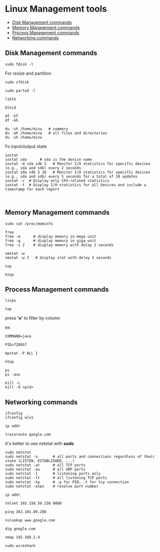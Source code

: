 # Linux Management tools

- [Disk Management commands](#disk_tools)
- [Memory Management commands](#memory_tools)
- [Process Management commands](#process_tools)
- [Networking commands](#networking_tools)


## <a name='disk_tools'> Disk Management commands </a>

```
sudo fdisk -l
```

For resize and partition
```
sudo cfdisk
```

```
sudo parted -l
```

```
lsblk
```

```
blkid
```

```
df -hT
df -kh
```

```
du -sh /home/mina   # summery
du -ah /home/mina   # all files and directories
du -sh /home/mina
```

Fo input/output state
```
iostat
iostat sda      # sda is the device name
iostat -d sda sdb 2   # Monitor I/O statistics for specific devices (e.g., sda and sdb) every 2 seconds
iostat sda sdb 5 10   # Monitor I/O statistics for specific devices (e.g., sda and sdb) every 5 seconds for a total of 10 updates
iostat -c  # Display only CPU-related statistics
iostat -t  # Display I/O statistics for all devices and include a timestamp for each report



```


## <a name='memory_tools'> Memory Management commands </a>

```
sudo cat /proc/meminfo 
```


```
free
free -m      # display memory in mega unit
free -g      # display memory in giga unit
free -s 2    # display memory with delay 2 seconds
```

```
vmstat -w
vmstat -w 3   # display stat with delay 3 seconds
```

```
top
```


```
htop
```

## <a name='process_tools'> Process Management commands </a>

```
lscpu
```

```
top
```
press **'o'** to filter by column

ex:
```
COMMAND=java

PID=728957
```

```
mpstat -P ALL 1
```

```
htop
```


```
ps
ps -aux
```

```
kill -L
kill -9 <pid>
```


## <a name='networking_tools'> Networking commands </a>

```
ifconfig 
ifconfig wlo1
```

```
ip addr 
```

```
traceroute google.com  
```

It's better to use netstat with **sudo**
```
sudo netstat         
sudo netstat -a       # all ports and connections regardless of their state (LISTEN, ESTABLISHED, ...)
sudo netstat -at      # all TCP ports
sudo netstat -au      # all UDP ports
sudo netstat -l       # listening ports only
sudo netstat -lt      # all listening TCP ports 
sudo netstat -tp      # -p for PID, -t for tcp connection
sudo netstat -atpn    # resolve port number
```

```
ip addr
```

```
telnet 192.158.56.158 8080
```

```
ping 162.101.89.208 
```

```
nslookup www.google.com 
```

```
dig google.com
```

```
nmap 192.168.1.4
```

```
sudo wireshark 
```

